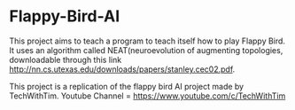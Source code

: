 # Flappy-Bird-AI

This project aims to teach a program to teach itself how to play Flappy Bird.
It uses an algorithm called NEAT(neuroevolution of augmenting topologies, downloadable through this link http://nn.cs.utexas.edu/downloads/papers/stanley.cec02.pdf.

This project is a replication of the flappy bird AI project made by TechWithTim. Youtube Channel = https://www.youtube.com/c/TechWithTim

